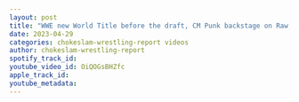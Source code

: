 ```yaml
---
layout: post
title: "WWE new World Title before the draft, CM Punk backstage on Raw, Naomi signs with Impact? plus more"
date: 2023-04-29
categories: chokeslam-wrestling-report videos
author: chokeslam-wrestling-report
spotify_track_id: 
youtube_video_id: OiQOGsBHZfc
apple_track_id: 
youtube_metadata: 
---
```

